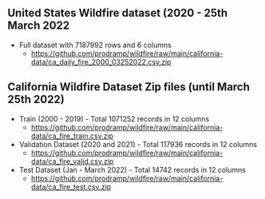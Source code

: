 ## United States Wildfire dataset (2020 - 25th March 2022 ## 
- Full dataset with 7187992 rows and 6 columns
  - https://github.com/prodramp/wildfire/raw/main/california-data/ca_daily_fire_2000_03252022.csv.zip

## California Wildfire Dataset Zip files (until March 25th 2022) ##
- Train (2000 - 2019) - Total 1071252 records in 12 columns
  - https://github.com/prodramp/wildfire/raw/main/california-data/ca_fire_train.csv.zip
- Validation Dataset (2020 and 2021) - Total 117936 records in 12 columns
  - https://github.com/prodramp/wildfire/raw/main/california-data/ca_fire_valid.csv.zip
- Test Dataset (Jan - March 2022) - Total 14742 records in 12 columns
  - https://github.com/prodramp/wildfire/raw/main/california-data/ca_fire_test.csv.zip


